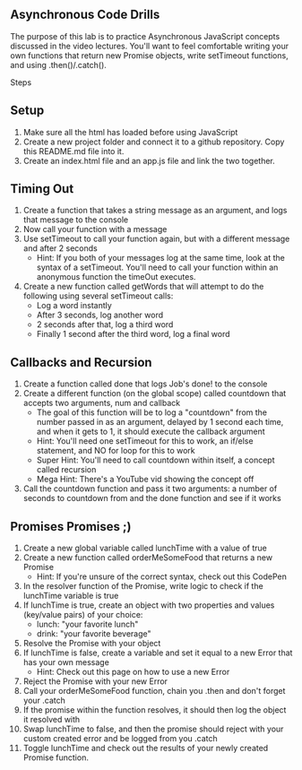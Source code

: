 ## Asynchronous Code Drills
The purpose of this lab is to practice Asynchronous JavaScript concepts discussed in the video lectures. You'll want to feel comfortable writing your own functions that return new Promise objects, write setTimeout functions, and using .then()/.catch().

Steps
## Setup
1. Make sure all the html has loaded before using JavaScript
2. Create a new project folder and connect it to a github repository. Copy this README.md file into it.
3. Create an index.html file and an app.js file and link the two together.

## Timing Out
1. Create a function that takes a string message as an argument, and logs that message to the console
2. Now call your function with a message
3. Use setTimeout to call your function again, but with a different message and after 2 seconds
    - Hint: If you both of your messages log at the same time, look at the syntax of a setTimeout. You'll need to call your function within an anonymous function the timeOut executes.
4. Create a new function called getWords that will attempt to do the following using several setTimeout calls:
    - Log a word instantly
    - After 3 seconds, log another word
    - 2 seconds after that, log a third word
    - Finally 1 second after the third word, log a final word

## Callbacks and Recursion
1. Create a function called done that logs Job's done! to the console
2. Create a different function (on the global scope) called countdown that accepts two arguments, num and callback
    - The goal of this function will be to log a "countdown" from the number passed in as an argument, delayed by 1 second each time, and when it gets to 1, it should execute the callback argument
    - Hint: You'll need one setTimeout for this to work, an if/else statement, and NO for loop for this to work
    - Super Hint: You'll need to call countdown within itself, a concept called recursion
    - Mega Hint: There's a YouTube vid showing the concept off
3. Call the countdown function and pass it two arguments: a number of seconds to countdown from and the done function and see if it works

## Promises Promises ;)
1. Create a new global variable called lunchTime with a value of true
2. Create a new function called orderMeSomeFood that returns a new Promise
    - Hint: If you're unsure of the correct syntax, check out this CodePen
3. In the resolver function of the Promise, write logic to check if the lunchTime variable is true
4. If lunchTime is true, create an object with two properties and values (key/value pairs) of your choice:
    - lunch: "your favorite lunch"
    - drink: "your favorite beverage"
5. Resolve the Promise with your object
6. If lunchTime is false, create a variable and set it equal to a new Error that has your own message
    - Hint: Check out this page on how to use a new Error
7. Reject the Promise with your new Error
8. Call your orderMeSomeFood function, chain you .then and don't forget your .catch
9. If the promise within the function resolves, it should then log the object it resolved with
10. Swap lunchTime to false, and then the promise should reject with your custom created error and be logged from you .catch
11. Toggle lunchTime and check out the results of your newly created Promise function.